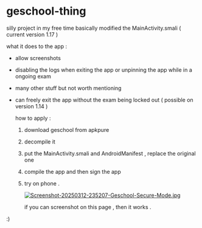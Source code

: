 # geschool-thing
silly project in my free time
basically modified the MainActivity.smali ( current version 1.17 ) 

what it does to the app : 
- allow screenshots
- disabling the logs when exiting the app or unpinning the app while in a ongoing exam
- many other stuff but not worth mentioning
- can freely exit the app without the exam being locked out ( possible on version 1.14 )

  how to apply :
  1. download geschool from apkpure
  2. decompile it
  3. put the MainActivity.smali and AndroidManifest , replace the original one
  4. compile the app and then sign the app
  5. try on phone .
 
     [![Screenshot-20250312-235207-Geschool-Secure-Mode.jpg](https://i.postimg.cc/bNWbwYkM/Screenshot-20250312-235207-Geschool-Secure-Mode.jpg)](https://postimg.cc/Mv0XsSsb)

     if you can screenshot on this page , then it works .

:)
